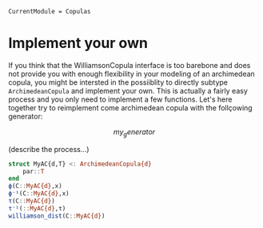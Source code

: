 ```@meta
CurrentModule = Copulas
```

# Implement your own 

If you think that the WilliamsonCopula interface is too barebone and does not provide you with enough flexibility in your modeling of an archimedean copula, you might be intersted in the possiiblity to directly subtype `ArchimedeanCopula` and implement your own. This is actually a fairly easy process and you only need to implement a few functions. Let's here together try to reimplement come archimedean copula with the follçowing generator: 

```math
my_generator
```

(describe the process...)

```julia
struct MyAC{d,T} <: ArchimedeanCopula{d}
    par::T
end
ϕ(C::MyAC{d},x)
ϕ⁻¹(C::MyAC{d},x)
τ(C::MyAC{d})
τ⁻¹(::MyAC{d},τ)
williamson_dist(C::MyAC{d})
```